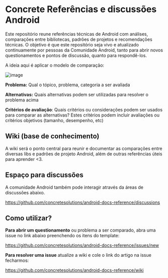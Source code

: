# Concrete Referências e discussões Android

Este repositório reune referências técnicas de Android com análises, comparações entre bibliotecas, padrões de projetos e recomendações técnicas. O objetivo é que este repositório seja vivo e atualizado continuamente por pessoas da Comunidade Android, tanto para abrir novos questionamentos e pontos de discussão, quanto para respondê-los.

A ideia aqui é aplicar o modelo de comparação:

![image](https://user-images.githubusercontent.com/33731347/116914349-0011d900-ac21-11eb-9adb-918c4909d4e1.png)

**Problema:** Qual o tópico, problema, categoria a ser avaliada

**Alternativas:** Quais alternativas podem ser utilizadas para resolver o problema acima

**Critérios de avaliação**: Quais critérios ou considerações podem ser usados para comparar as alternativas? Estes critérios podem incluir avaliações ou critérios objetivos (tamanho, desempenho, etc)

## Wiki (base de conhecimento)

A wiki será o ponto central para reunir e documentar as comparações entre diversas libs e padrões de projeto Android, além de outras referências úteis para aprender <3.

## Espaço para discussões

A comunidade Android também pode interagir através da áreas de discussões abaixo.

https://github.com/concretesolutions/android-docs-reference/discussions

## Como utilizar?

**Para abrir um questionamento** ou problema a ser comparado, abra uma issue no link abaixo preenchendo os itens do template:

https://github.com/concretesolutions/android-docs-reference/issues/new

**Para resolver uma issue** atualize a wiki e cole o link do artigo na issue fecharmos:

https://github.com/concretesolutions/android-docs-reference/wiki
